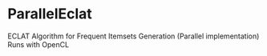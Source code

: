 # ParallelEclat
ECLAT Algorithm for Frequent Itemsets Generation (Parallel implementation)
Runs with OpenCL
